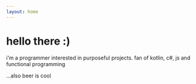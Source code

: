 ```yaml
---
layout: home
---
```

# hello there :)

i'm a programmer interested in purposeful projects. 
fan of kotlin, c#, js and functional programming

...also beer is cool
